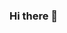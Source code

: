 ### Hi there 👋

<!--
**hassan-yousuf/Hassan-Yousuf** is a ✨ _special_ ✨ repository because its `README.md` (this file) appears on your GitHub profile.

Here are some ideas to get you started:

- 🔭 I’m currently working on Python(django)
- 🌱 I’m currently learning Flutter
- 💬 You can ask me about Flutter
- 📫 I have learned flutter from: Muhammad Ali Mughal
- 😄 At: Jawan Pakistan Platform
-->
